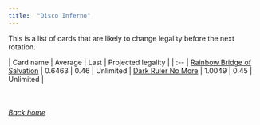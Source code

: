```yaml
---
title:  "Disco Inferno"
---
```


This is a list of cards that are likely to change legality before the next rotation.

| Card name | Average | Last | Projected legality |
| :-- |
[Rainbow Bridge of Salvation](https://db.ygoprodeck.com/card/?search=Rainbow%20Bridge%20of%20Salvation) | 0.6463 | 0.46 | Unlimited |
[Dark Ruler No More](https://db.ygoprodeck.com/card/?search=Dark%20Ruler%20No%20More) | 1.0049 | 0.45 | Unlimited |

<br>

###### [Back home](index)